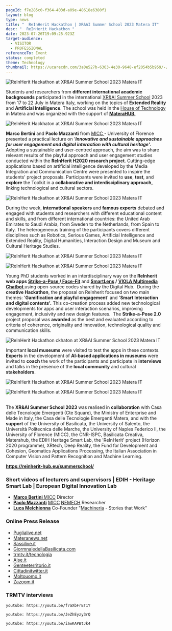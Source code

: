 ```yaml
---
pageId: f7e285c0-f364-403d-a09e-48618e6380f1
layout: blog
type: news
title: "  ReInHerit Hackathon | XR&AI Summer School 2023 Matera IT"
desc: "  ReInHerit Hackathon "
date: 2023-07-26T19:09:25.923Z
target-audience:
  - VISITOR
  - PROFESSIONAL
referenceTo: Event
status: completed
theme: Technology
thumbnail: https://ucarecdn.com/3a0e527b-6363-4e30-9648-ef2054b5b959/-/crop/367x392/0,58/-/preview/
---
```

![  ReInHerit Hackathon at XR&AI Summer School 2023 Matera IT](https://ucarecdn.com/18469952-5a9a-4690-bd87-3cb8a6e2b105/ "  ReInHerit Hackathon at XR&AI Summer School 2023 Matera IT")

Students and researchers from **different international academic backgrounds** participated in the international [XR&AI Summer School](https://xrsalento.it/xrai-summer-school-2023/) 2023 from 17 to 22 July in Matera Italy, working on the topics of **Extended Reality** and **Artificial Intelligence**. The school was held in the [House of Technology](https://ctematera.it) in Matera and was organized with the support of [**MateraHUB**.](https://www.materahub.com)

![  ReInHerit Hackhaton at XR&AI Summer School 2023 Matera IT](https://ucarecdn.com/5445719d-8f27-4f79-858a-8e1a5d0f4f1d/ "  ReInHerit Hackhaton at XR&AI Summer School 2023 Matera IT")

**Marco Bertini** and **Paolo Mazzanti** from [MICC ](http://www.micc.unifi.it)- University of Florence presented a practical lecture on '***Innovative and sustainable approaches for user engagement and digital interaction with cultural heritage'*.** Adopting a sustainable and user-centred approach, the aim was to share relevant results of the playful approach and user engagement studies conducted within the **ReInHerit H2020 research project**. Cutting-edge applications based on artificial intelligence developed by the Media Integration and Communication Centre were presented to inspire the students' project proposals. Participants were invited to **use**, **test**, and **explore** the Toolkit in a **collaborative and interdisciplinary approach,** linking technological and cultural sectors.

![  ReInHerit Hackathon at XR&AI Summer School 2023 Matera IT](https://ucarecdn.com/52002673-3b44-4399-ae73-208557d670dd/ "  ReInHerit Hackathon at XR&AI Summer School 2023 Matera IT")

During the week, **international** **speakers** and **famous experts** debated and engaged  with students and researchers with different educational content and skills, and  from different international countries: the United Arab Emirates to Saudi Arabia, from Sweden to the Netherlands, from Spain to Italy. The heterogeneous training of the participants covers different disciplines such as Robotics, Serious Games, Artificial Intelligence and Extended Reality, Digital Humanities, Interaction Design and Museum and Cultural Heritage Studies.

![  ReInHerit Hackathon at XR&AI Summer School 2023 Matera IT](https://ucarecdn.com/3ae68181-f9f9-456c-87a4-72e632bcc9f8/ "  ReInHerit Hackathon at XR&AI Summer School 2023 Matera IT")

![  ReInHerit Hackathon at XR&AI Summer School 2023 Matera IT](https://ucarecdn.com/f342c38d-9707-4d39-a55b-9373a0225824/ "  ReInHerit Hackathon at XR&AI Summer School 2023 Matera IT")

Young PhD students worked in an interdisciplinary way on the **ReInherit web apps** **[Strike-a-Pose ](https://reinherit-hub.eu/tools/apps/de7756ad-67f6-4b6d-823e-0ce12f3f6c0d)/[ Face-Fit](https://reinherit-hub.eu/tools/apps/051e7d78-de61-4e04-8b05-ab6f7a184153)** and **[SmartLens](https://reinherit-hub.eu/tools/apps/1e20d094-391f-40d4-820f-84423e30cec4) /** [**VIOLA Multimedia Chatbot** ](https://reinherit-hub.eu/tools/apps/543b2b77-35f1-41b5-b06e-3a355f2a1c6b)using open-source codes shared by the Digital Hub.  During the **creative Hackathon**, the proposal on ReInherit focused on two main themes: '**Gamification and playful engagement**' and '**Smart Interaction and digital contents'.** This co-creation process added new technological developments for apps and user interaction scenarios, improving engagement, inclusivity and new design features.  The **Strike-a-Pose 2.0** project proposal was **awarded** as the best and evaluated according to criteria of coherence, originality and innovation, technological quality and communication skills.

![  ReInHerit Hackathon ckhaton at XR&AI Summer School 2023 Matera IT](https://ucarecdn.com/ea64b910-8ecc-4563-b5ec-ce40ada3238c/ "  ReInHerit Hackathon at XR&AI Summer School 2023 Matera IT")

Important **local museums** were visited to test the apps in these contexts. **Experts** in the development of **AI-based applications in museums** were invited to **coach** the work of the participants and participate in **interviews** and talks in the presence of the **local community** and cultural **stakeholders**.

![  ReInHerit Hackathon at XR&AI Summer School 2023 Matera IT](https://ucarecdn.com/a7b5af3f-3b2f-4bd8-9713-e2b4006de5f0/ "  ReInHerit Hackathon at XR&AI Summer School 2023 Matera IT")

![  ReInHerit Hackathon at XR&AI Summer School 2023 Matera IT](https://ucarecdn.com/c7f39bc0-fad0-4423-9d0c-8b907b1a6a0e/ "  ReInHerit Hackathon at XR&AI Summer School 2023 Matera IT")

\
The **XR&AI Summer School 2023** was realised in **collaboration** with Casa delle Tecnologie Emergenti (Cte Square), the Ministry of Enterprise and Made in Italy, the Casa delle Tecnologie Emergenti Matera, and with the **support** of the University of Basilicata, the University of Salento, the Università Politecnica delle Marche, the University of Naples Federico II, the University of Florence (MICC), the CNR-ISPC, Basilicata Creativa, Materahub, the EDIH Heritage Smart Lab, the 'ReInHerit' project (Horizon 2020 programme), XRtech, Deep Reality, the Fund for Development and Cohesion, Geomatics Applications Processing, the Italian Association in Computer Vision and Pattern Recognition and Machine Learning.

**<https://reinherit-hub.eu/summerschool/>**

### [](https://reinherit-hub.eu/summerschool/)Short videos of lecturers and supervisors | EDIH - Heritage Smart Lab | European Digital Innovation Lab

* **[Marco Bertini ](https://fb.watch/m1fi_IuJaJ/)** [MICC](http://www.micc.unifi.it) Director [](https://www.facebook.com/miccunifi?__tn__=-]K)
* **[Paolo Mazzanti](https://fb.watch/m1fnU4hRUN/)** [MICC](http://www.micc.unifi.it)  [NEMECH](http://nemech.unifi.it) Researcher
* **[Luca Melchionna](https://fb.watch/m1WYwW2mCo/)** Co-Founder "[Machineria](https://machineria.it/machineria-stories-that-work) - Stories that Work"

### **Online Press Release**

* [Puglialive.net](https://www.puglialive.net/cte-matera-conclusa-nella-citta-dei-sassi-la-sesta-edizione-di-extended-reality-and-artificial-intelligence-international-summer-school-2023/)
* [Materanews.net](https://www.materanews.net/a-matera-studenti-e-ricercatori-da-tutto-il-mondo-ecco-le-foto/)
* [Sassilive.it](https://www.sassilive.it/economia/lavoro/extended-reality-and-artificial-intelligence-international-summer-school-2023-6-edizione-alla-casa-delle-tecnologie-emergenti-di-matera-report-e-foto/)
* [GiormnaledellaBasilicata.com](https://www.giornaledibasilicata.com/2023/07/alla-cte-matera-si-e-tenuta-la-sesta.html)
* [trmtv.it/tecnologia](https://www.trmtv.it/tecnologia/2023_07_24/386978.html?fbclid=IwAR0bnZPlckDJQ1WRNZtGANgvf3KZo0r8w6IbTs4Njvp3PgpoknN_eIAQqkk) 
* [Aise.it](https://www.aise.it/ambiente-e-ricerca/extended-reality-and-ai-international-summer-school-2023-a-matera-la-sesta-edizione-/193228/2)
* [Genteeterritorio.it](https://www.genteeterritorio.it/conclusa-alla-cte-matera-la-extended-reality-and-artificial-intelligence/)
* [Cittadinitwitter.it](https://cittadiniditwitter.it/news/alla-cte-matera-si-e-tenuta-la-sesta-edizione-di-extended-reality-and-artificial-intelligence-international-summer-school-2023/)
* [Moltouomo.it](https://www.moltouomo.it/uomo-cultura-societa/intelligenza-artificiale-e-realta-estesa-la-citta-di-matera-splendida-cornice-allevento-internazionale/)
* [Zazoom.it](https://www.zazoom.it/2023-07-24/intelligenza-artificiale-e-realta-estesa-la-citta-di-matera-splendida-cornice-allevento-internazionale/13258528/)

### **TRMTV interviews**

`youtube: https://youtu.be/f7aXbFrET1Y`

`youtube: https://youtu.be/JeZhEyzy3rQ`

`youtube: https://youtu.be/iawKAPBtJk4`
